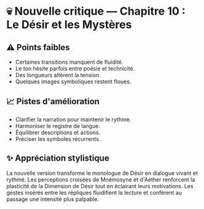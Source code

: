 # 💀 Nouvelle critique — Chapitre 10 : Le Désir et les Mystères

## ⚠️ Points faibles
- Certaines transitions manquent de fluidité.
- Le ton hésite parfois entre poésie et technicité.
- Des longueurs altèrent la tension.
- Quelques images symboliques restent floues.

## 📈 Pistes d'amélioration
- Clarifier la narration pour maintenir le rythme.
- Harmoniser le registre de langue.
- Équilibrer descriptions et actions.
- Préciser les symboles récurrents.

## ✨ Appréciation stylistique
La nouvelle version transforme le monologue de Désir en dialogue vivant et rythmé.
Les perceptions croisées de Mnémosyne et d'Aether renforcent la plasticité de la
Dimension de Désir tout en éclairant leurs motivations.
Les gestes insérés entre les répliques fluidifient la lecture et confèrent au
passage une intensité plus palpable.
